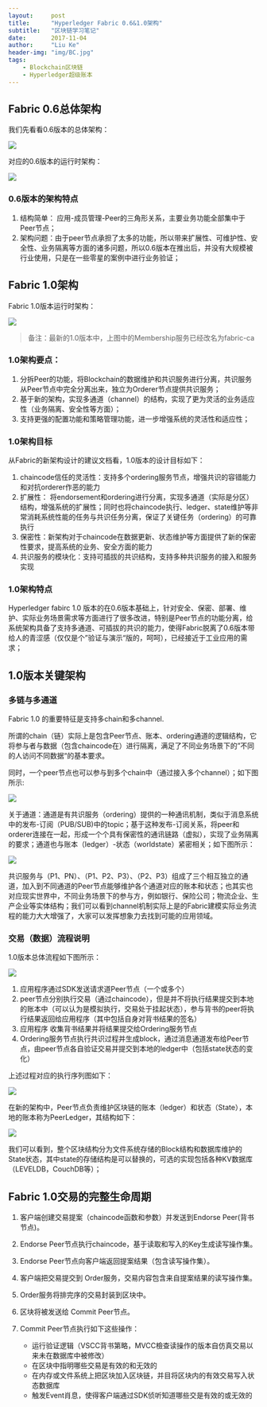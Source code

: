 ```yaml
---
layout:     post
title:      "Hyperledger Fabric 0.6&1.0架构"
subtitle:   "区块链学习笔记"
date:       2017-11-04
author:     "Liu Ke"
header-img: "img/BC.jpg"
tags:
    - Blockchain区块链
    - Hyperledger超级账本
---
```


## Fabric 0.6总体架构

我们先看看0.6版本的总体架构：

![](https://raw.githubusercontent.com/dugu0808/dugu0808.github.io/master/img/171104/Fabric.png)

对应的0.6版本的运行时架构：

![](https://raw.githubusercontent.com/dugu0808/dugu0808.github.io/master/img/171104/0.6.png)

### 0.6版本的架构特点

1. 结构简单： 应用-成员管理-Peer的三角形关系，主要业务功能全部集中于Peer节点；
2. 架构问题：由于peer节点承担了太多的功能，所以带来扩展性、可维护性、安全性、业务隔离等方面的诸多问题，所以0.6版本在推出后，并没有大规模被行业使用，只是在一些零星的案例中进行业务验证；

## Fabric 1.0架构

Fabric 1.0版本运行时架构：

![](https://raw.githubusercontent.com/dugu0808/dugu0808.github.io/master/img/171104/1.0.png)

>备注：最新的1.0版本中，上图中的Membership服务已经改名为fabric-ca

### 1.0架构要点：

1. 分拆Peer的功能，将Blockchain的数据维护和共识服务进行分离，共识服务从Peer节点中完全分离出来，独立为Orderer节点提供共识服务；
2. 基于新的架构，实现多通道（channel）的结构，实现了更为灵活的业务适应性（业务隔离、安全性等方面）；
3. 支持更强的配置功能和策略管理功能，进一步增强系统的灵活性和适应性；

### 1.0架构目标

从Fabric的新架构设计的建议文档看，1.0版本的设计目标如下：

1. chaincode信任的灵活性：支持多个ordering服务节点，增强共识的容错能力和对抗orderer作恶的能力
2. 扩展性： 将endorsement和ordering进行分离，实现多通道（实际是分区）结构，增强系统的扩展性；同时也将chaincode执行、ledger、state维护等非常消耗系统性能的任务与共识任务分离，保证了关键任务（ordering）的可靠执行
3. 保密性：新架构对于chaincode在数据更新、状态维护等方面提供了新的保密性要求，提高系统的业务、安全方面的能力
4. 共识服务的模块化：支持可插拔的共识结构，支持多种共识服务的接入和服务实现

### 1.0架构特点

Hyperledger fabirc 1.0 版本的在0.6版本基础上，针对安全、保密、部署、维护、实际业务场景需求等方面进行了很多改进，特别是Peer节点的功能分离，给系统架构具备了支持多通道、可插拔的共识的能力，使得Fabric脱离了0.6版本带给人的青涩感（仅仅是个”验证与演示“版的，呵呵），已经接近于工业应用的需求；

## 1.0版本关键架构

### 多链与多通道

Fabric 1.0 的重要特征是支持多chain和多channel.


所谓的chain（链）实际上是包含Peer节点、账本、ordering通道的逻辑结构，它将参与者与数据（包含chaincode在）进行隔离，满足了不同业务场景下的”不同的人访问不同数据“的基本要求。

同时，一个peer节点也可以参与到多个chain中（通过接入多个channel）；如下图所示:

![](https://raw.githubusercontent.com/dugu0808/dugu0808.github.io/master/img/171104/multiChain.png)


关于通道：通道是有共识服务（ordering）提供的一种通讯机制，类似于消息系统中的发布-订阅（PUB/SUB)中的topic；基于这种发布-订阅关系，将peer和orderer连接在一起，形成一个个具有保密性的通讯链路（虚拟），实现了业务隔离的要求；通道也与账本（ledger）-状态（worldstate）紧密相关；如下图所示：

![](https://raw.githubusercontent.com/dugu0808/dugu0808.github.io/master/img/171104/multichannel.png)


共识服务与（P1、PN）、（P1、P2、P3）、（P2、P3）组成了三个相互独立的通道，加入到不同通道的Peer节点能够维护各个通道对应的账本和状态；也其实也对应现实世界中，不同业务场景下的参与方，例如银行、保险公司；物流企业、生产企业等实体结构；我们可以看到channel机制实际上是的Fabric建模实际业务流程的能力大大增强了，大家可以发挥想象力去找到可能的应用领域。

### 交易（数据）流程说明

1.0版本总体流程如下图所示：

![](https://raw.githubusercontent.com/dugu0808/dugu0808.github.io/master/img/171104/invoke.png)

1. 应用程序通过SDK发送请求道Peer节点（一个或多个）
2. peer节点分别执行交易（通过chaincode），但是并不将执行结果提交到本地的账本中（可以认为是模拟执行，交易处于挂起状态），参与背书的peer将执行结果返回给应用程序（其中包括自身对背书结果的签名）
3. 应用程序 收集背书结果并将结果提交给Ordering服务节点
4. Ordering服务节点执行共识过程并生成block，通过消息通道发布给Peer节点，由peer节点各自验证交易并提交到本地的ledger中（包括state状态的变化）

上述过程对应的执行序列图如下：

![](https://raw.githubusercontent.com/dugu0808/dugu0808.github.io/master/img/171104/TransactionFlow.png)

在新的架构中，Peer节点负责维护区块链的账本（ledger）和状态（State），本地的账本称为PeerLedger，其结构如下：

![](https://raw.githubusercontent.com/dugu0808/dugu0808.github.io/master/img/171104/Ledger.png)

我们可以看到，整个区块结构分为文件系统存储的Block结构和数据库维护的State状态，其中state的存储结构是可以替换的，可选的实现包括各种KV数据库（LEVELDB，CouchDB等）；

## Fabric 1.0交易的完整生命周期

1. 客户端创建交易提案（chaincode函数和参数）并发送到Endorse Peer(背书节点)。
2. Endorse Peer节点执行chaincode，基于读取和写入的Key生成读写操作集。
3. Endorse Peer节点向客户端返回提案结果（包含读写操作集）。
4. 客户端把交易提交到 Order服务，交易内容包含来自提案结果的读写操作集。
5. Order服务将排完序的交易封装到区块中。
6. 区块将被发送给 Commit Peer节点。
7. Commit Peer节点执行如下这些操作：
   
	- 运行验证逻辑（VSCC背书第略，MVCC檢查读操作的版本自仿真交易以来未在数据库中被修改）
	- 在区块中指明哪些交易是有效的和无效的
	- 在内存或文件系统上把区块加入区块链，并目将区块内的有效交易写入状态数据库
	- 触发Event肖息，使得客户端通过SDK侦听知道哪些交是有效的或无效的

